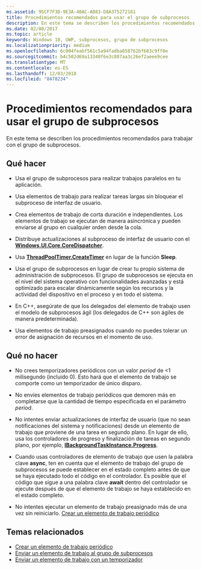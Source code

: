 ```yaml
---
ms.assetid: 95CF7F3D-9E3A-40AC-A083-D8A375272181
title: Procedimientos recomendados para usar el grupo de subprocesos
description: En este tema se describen los procedimientos recomendados para trabajar con el grupo de subprocesos.
ms.date: 02/08/2017
ms.topic: article
keywords: Windows 10, UWP, subprocesos, grupo de subprocesos
ms.localizationpriority: medium
ms.openlocfilehash: 6c004feabf561c5a94fadba858762bf683c9ff0e
ms.sourcegitcommit: b4c502d69a13340f6e3c887aa3c26ef2aeee9cee
ms.translationtype: MT
ms.contentlocale: es-ES
ms.lasthandoff: 12/03/2018
ms.locfileid: "8478234"
---
```

# <a name="best-practices-for-using-the-thread-pool"></a>Procedimientos recomendados para usar el grupo de subprocesos

En este tema se describen los procedimientos recomendados para trabajar con el grupo de subprocesos.

## <a name="dos"></a>Qué hacer


-   Usa el grupo de subprocesos para realizar trabajos paralelos en tu aplicación.

-   Usa elementos de trabajo para realizar tareas largas sin bloquear el subproceso de interfaz de usuario.

-   Crea elementos de trabajo de corta duración e independientes. Los elementos de trabajo se ejecutan de manera asincrónica y pueden enviarse al grupo en cualquier orden desde la cola.

-   Distribuye actualizaciones al subproceso de interfaz de usuario con el [**Windows.UI.Core.CoreDispatcher**](https://msdn.microsoft.com/library/windows/apps/BR208211).

-   Usa [**ThreadPoolTimer.CreateTimer**](https://msdn.microsoft.com/library/windows/apps/Hh967921) en lugar de la función **Sleep**.

-   Usa el grupo de subprocesos en lugar de crear tu propio sistema de administración de subprocesos. El grupo de subprocesos se ejecuta en el nivel del sistema operativo con funcionalidades avanzadas y está optimizado para escalar dinámicamente según los recursos y la actividad del dispositivo en el proceso y en todo el sistema.

-   En C++, asegúrate de que los delegados del elemento de trabajo usen el modelo de subprocesos ágil (los delegados de C++ son ágiles de manera predeterminada).

-   Usa elementos de trabajo preasignados cuando no puedes tolerar un error de asignación de recursos en el momento de uso.

## <a name="donts"></a>Qué no hacer


-   No crees temporizadores periódicos con un valor *period* de &lt;1 milisegundo (incluido 0). Esto hará que el elemento de trabajo se comporte como un temporizador de único disparo.

-   No envíes elementos de trabajo periódicos que demoren más en completarse que la cantidad de tiempo especificada en el parámetro *period*.

-   No intentes enviar actualizaciones de interfaz de usuario (que no sean notificaciones del sistema y notificaciones) desde un elemento de trabajo que proviene de una tarea en segundo plano. En lugar de ello, usa los controladores de progreso y finalización de tareas en segundo plano, por ejemplo, [**IBackgroundTaskInstance.Progress**](https://msdn.microsoft.com/library/windows/apps/BR224800).

-   Cuando usas controladores de elemento de trabajo que usen la palabra clave **async**, ten en cuenta que el elemento de trabajo del grupo de subprocesos se puede establecer en el estado completo antes de que se haya ejecutado todo el código en el controlador. Es posible que el código que sigue a una palabra clave **await** dentro del controlador se ejecute después de que el elemento de trabajo se haya establecido en el estado completo.

-   No intentes ejecutar un elemento de trabajo preasignado más de una vez sin reiniciarlo. [Crear un elemento de trabajo periódico](create-a-periodic-work-item.md)

## <a name="related-topics"></a>Temas relacionados


* [Crear un elemento de trabajo periódico](create-a-periodic-work-item.md)
* [Enviar un elemento de trabajo al grupo de subprocesos](submit-a-work-item-to-the-thread-pool.md)
* [Enviar un elemento de trabajo con un temporizador](use-a-timer-to-submit-a-work-item.md)
